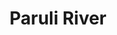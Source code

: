 ---
title: "Paruli River"
title_bn: "পারুলি নদী"
description: "This river started from the south-east of Sripur and flows by the east of Gesinga and Ijjotpur rail station and ended in the Balu river in Rajbari."
---